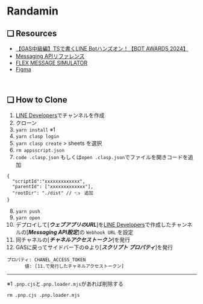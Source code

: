 # Randamin

## ❑ Resources

- [【GAS中級編】TSで書くLINE Botハンズオン！【BOT AWARDS 2024】](https://www.youtube.com/watch?v=y_OWTt5E_OE)
- [Messaging APIリファレンス](https://developers.line.biz/ja/reference/messaging-api/)
- [FLEX MESSAGE SIMULATOR](https://developers.line.biz/flex-simulator)
- [Figma](https://www.figma.com/community/file/1471489924127768493)

<br>

## ❑ How to Clone

1. [LINE Developers](https://developers.line.biz/console/)でチャンネルを作成
2. クローン
3. `yarn install` ※1
4. `yarn clasp login`
5. `yarn clasp create` > sheets を選択
6. `rm appsscript.json`
7. `code .clasp.json` もしくは`open .clasp.json`でファイルを開きコードを追加

```
{
  "scriptId":"xxxxxxxxxxxxx",
  "parentId": ["xxxxxxxxxxxxx"],
  "rootDir": "./dist" // 👈　追加
}
```

8. `yarn push`
9. `yarn open`
10. デプロイして[***ウェブアプリのURL***]を[LINE Developers](https://developers.line.biz/console/)で作成したチャンネルの[***Messaging API設定***]の `Webhook URL` を設定
11. 同チャネルの[***チャネルアクセストークン***]を発行
12. GASに戻ってサイドバー下の⚙️より[***スクリプト プロパティ***]を発行

```
プロパティ: CHANEL_ACCESS_TOKEN
　　　　値: [11.で発行したチャネルアクセストークン]
```

---

※1 `.pnp.cjs`と`.pnp.loader.mjs`があれば削除する

```
rm .pnp.cjs .pnp.loader.mjs
```
